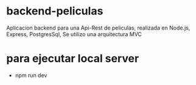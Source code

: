 # backend-peliculas
Aplicacion backend para una Api-Rest de peliculas, realizada en Node.js, Express, PostgresSql, 
Se utilizo una arquitectura MVC 

# para ejecutar local server
  - npm run dev
